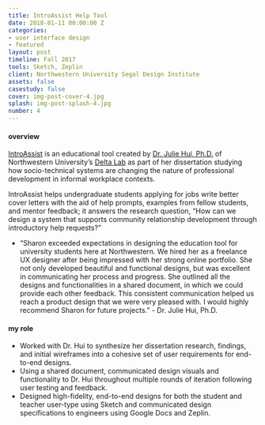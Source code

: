 ```yaml
---
title: IntroAssist Help Tool
date: 2018-01-11 00:00:00 Z
categories:
- user interface design
- featured
layout: post
timeline: Fall 2017
tools: Sketch, Zeplin
client: Northwestern University Segal Design Institute
assets: false
casestudy: false
cover: img-post-cover-4.jpg
splash: img-post-splash-4.jpg
number: 4
---
```


<h4 class="heading heading--regular heading--emphasize">overview</h4>
<div class="marker-post-heading"></div>
<p>
	<a href="#">IntroAssist</a> is an educational tool created by <a href="http://juliehui.com/">Dr. Julie Hui, Ph.D.</a> of Northwestern University’s <a href="http://delta.northwestern.edu/">Delta Lab</a> as part of her dissertation studying how socio-technical systems are changing the nature of professional development in informal workplace contexts.
</p>
<p>
	IntroAssist helps undergraduate students applying for jobs write better cover letters with the aid of help prompts, examples from fellow students, and mentor feedback; it answers the research question, “How can we design a system that supports community relationship development through introductory help requests?”  
</p>
<div class="post__quote">
	<ul>
		<li>
			“Sharon exceeded expectations in designing the education tool for university students here at Northwestern. We hired her as a freelance UX designer after being impressed with her strong online portfolio. She not only developed beautiful and functional designs, but was excellent in communicating her process and progress. She outlined all the designs and functionalities in a shared document, in which we could provide each other feedback. This consistent communication helped us reach a product design that we were very pleased with. I would highly recommend Sharon for future projects.” - Dr. Julie Hui, Ph.D.
		</li>
	</ul>
</div>

<h4 class="heading heading--regular heading--emphasize post__heading--stacked">my role</h4>
<div class="marker-post-heading"></div>
<ul>
	<li>Worked with Dr. Hui to synthesize her dissertation research, findings, and initial wireframes into a cohesive set of user requirements for end-to-end designs.</li>
	<li>Using a shared document, communicated design visuals and functionality to Dr. Hui throughout multiple rounds of iteration following user testing and feedback.</li>
	<li>Designed high-fidelity, end-to-end designs for both the student and teacher user-type using Sketch and communicated design specifications to engineers using Google Docs and Zeplin.</li>
</ul>
